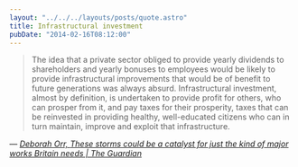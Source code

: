 ```yaml
---
layout: "../../../layouts/posts/quote.astro"
title: Infrastructural investment
pubDate: "2014-02-16T08:12:00"
---
```


> The idea that a private sector obliged to provide yearly dividends to shareholders and yearly bonuses to employees would be likely to provide infrastructural improvements that would be of benefit to future generations was always absurd. Infrastructural investment, almost by definition, is undertaken to provide profit for others, who can prosper from it, and pay taxes for their prosperity, taxes that can be reinvested in providing healthy, well-educated citizens who can in turn maintain, improve and exploit that infrastructure.

— <cite>[Deborah Orr, _These storms could be a catalyst for just the kind of major works Britain needs | The Guardian_](http://www.theguardian.com/commentisfree/2014/feb/14/storms-catalyst-for-major-works-britain-needs)</cite>
